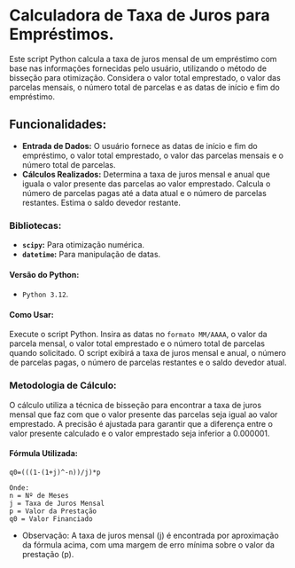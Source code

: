 # Calculadora de Taxa de Juros para Empréstimos.

Este script Python calcula a taxa de juros mensal de um empréstimo com base nas informações fornecidas pelo usuário, utilizando o método de bisseção para otimização. Considera o valor total emprestado, o valor das parcelas mensais, o número total de parcelas e as datas de início e fim do empréstimo.

## Funcionalidades:

* **Entrada de Dados:** O usuário fornece as datas de início e fim do empréstimo, o valor total emprestado, o valor das parcelas mensais e o número total de parcelas.
* **Cálculos Realizados:** Determina a taxa de juros mensal e anual que iguala o valor presente das parcelas ao valor emprestado.
Calcula o número de parcelas pagas até a data atual e o número de parcelas restantes.
Estima o saldo devedor restante.

### Bibliotecas:

* **`scipy`:** Para otimização numérica.
* **`datetime`:** Para manipulação de datas.
  
#### Versão do Python:

* `Python 3.12`.

#### Como Usar:

Execute o script Python.
Insira as datas no `formato MM/AAAA`, o valor da parcela mensal, o valor total emprestado e o número total de parcelas quando solicitado.
O script exibirá a taxa de juros mensal e anual, o número de parcelas pagas, o número de parcelas restantes e o saldo devedor atual.

### Metodologia de Cálculo:

O cálculo utiliza a técnica de bisseção para encontrar a taxa de juros mensal que faz com que o valor presente das parcelas seja igual ao valor emprestado. A precisão é ajustada para garantir que a diferença entre o valor presente calculado e o valor emprestado seja inferior a 0.000001.

#### Fórmula Utilizada:
```
q0=(((1-(1+j)^-n))/j)*p

Onde:
n = Nº de Meses
j = Taxa de Juros Mensal
p = Valor da Prestação
q0 = Valor Financiado
```
* Observação: A taxa de juros mensal (j) é encontrada por aproximação da fórmula acima, com uma margem de erro mínima sobre o valor da prestação (p).

